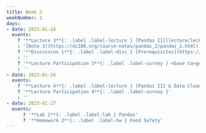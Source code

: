 ```yaml
---
title: Week 2
weekNumber: 2
days:
- date: 2023-01-24
  events:
    ? '**Lecture 3**{: .label .label-lecture } [Pandas II](lecture/lec03)'
    : '[Note 3](https://ds100.org/course-notes/pandas_2/pandas_2.html)'
    ? '**Discussion 1**{: .label .label-disc } [Prerequisites](https://drive.google.com/file/d/1714JJm4pn4_x6hMyHkoXOFCoo6E7c0ge/view?usp=sharing)' 
    : ''
    ? '**Lecture Participation 3**{: .label .label-survey } <base target="_blank"> [Lecture Participation 3](https://app.sli.do/event/4FZhp2UeWxkEcZxhds62tS/embed/polls/c84e1607-960f-4c04-9ddc-7ebdc10317c2)'
    : ''
- date: 2023-01-26
  events:
    ? '**Lecture 4**{: .label .label-lecture } [Pandas III & Data Cleaning](lecture/lec04)'
    ? '**Lecture Participation 4**{: .label .label-survey }'
    : ''
- date: 2023-01-27
  events:
      ? '**Lab 2**{: .label .label-lab } Pandas'
      ? '**Homework 2**{: .label .label-hw } Food Safety'
---
```

